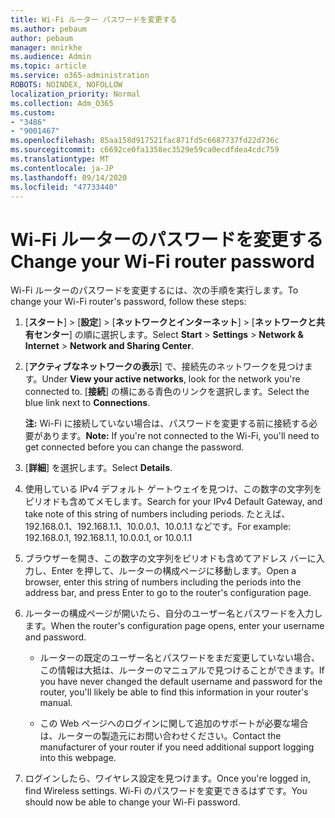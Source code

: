 ```yaml
---
title: Wi-Fi ルーター パスワードを変更する
ms.author: pebaum
author: pebaum
manager: mnirkhe
ms.audience: Admin
ms.topic: article
ms.service: o365-administration
ROBOTS: NOINDEX, NOFOLLOW
localization_priority: Normal
ms.collection: Adm_O365
ms.custom:
- "3486"
- "9001467"
ms.openlocfilehash: 85aa158d917521fac871fd5c6687737fd22d736c
ms.sourcegitcommit: c6692ce0fa1358ec3529e59ca0ecdfdea4cdc759
ms.translationtype: MT
ms.contentlocale: ja-JP
ms.lasthandoff: 09/14/2020
ms.locfileid: "47733440"
---
```

# <a name="change-your-wi-fi-router-password"></a><span data-ttu-id="8bf00-102">Wi-Fi ルーターのパスワードを変更する</span><span class="sxs-lookup"><span data-stu-id="8bf00-102">Change your Wi-Fi router password</span></span>

<span data-ttu-id="8bf00-103">Wi-Fi ルーターのパスワードを変更するには、次の手順を実行します。</span><span class="sxs-lookup"><span data-stu-id="8bf00-103">To change your Wi-Fi router's password, follow these steps:</span></span>

1. <span data-ttu-id="8bf00-104">[**スタート**] > [**設定**] > [**ネットワークとインターネット**] > [**ネットワークと共有センター**] の順に選択します。</span><span class="sxs-lookup"><span data-stu-id="8bf00-104">Select **Start** > **Settings** > **Network & Internet** > **Network and Sharing Center**.</span></span>

2. <span data-ttu-id="8bf00-105">[**アクティブなネットワークの表示**] で、接続先のネットワークを見つけます。</span><span class="sxs-lookup"><span data-stu-id="8bf00-105">Under **View your active networks**, look for the network you're connected to.</span></span> <span data-ttu-id="8bf00-106">[**接続**] の横にある青色のリンクを選択します。</span><span class="sxs-lookup"><span data-stu-id="8bf00-106">Select the blue link next to **Connections**.</span></span><br>

   <span data-ttu-id="8bf00-107">**注:** Wi-Fi に接続していない場合は、パスワードを変更する前に接続する必要があります。</span><span class="sxs-lookup"><span data-stu-id="8bf00-107">**Note:** If you're not connected to the Wi-Fi, you'll need to get connected before you can change the password.</span></span>

3. <span data-ttu-id="8bf00-108">[**詳細**] を選択します。</span><span class="sxs-lookup"><span data-stu-id="8bf00-108">Select **Details**.</span></span>

4. <span data-ttu-id="8bf00-109">使用している IPv4 デフォルト ゲートウェイを見つけ、この数字の文字列をピリオドも含めてメモします。</span><span class="sxs-lookup"><span data-stu-id="8bf00-109">Search for your IPv4 Default Gateway, and take note of this string of numbers including periods.</span></span> <span data-ttu-id="8bf00-110">たとえば、192.168.0.1、192.168.1.1、10.0.0.1、10.0.1.1 などです。</span><span class="sxs-lookup"><span data-stu-id="8bf00-110">For example: 192.168.0.1, 192.168.1.1, 10.0.0.1, or 10.0.1.1</span></span>

5. <span data-ttu-id="8bf00-111">ブラウザーを開き、この数字の文字列をピリオドも含めてアドレス バーに入力し、Enter を押して、ルーターの構成ページに移動します。</span><span class="sxs-lookup"><span data-stu-id="8bf00-111">Open a browser, enter this string of numbers including the periods into the address bar, and press Enter to go to the router's configuration page.</span></span>

6. <span data-ttu-id="8bf00-112">ルーターの構成ページが開いたら、自分のユーザー名とパスワードを入力します。</span><span class="sxs-lookup"><span data-stu-id="8bf00-112">When the router's configuration page opens, enter your username and password.</span></span><br>
   - <span data-ttu-id="8bf00-113">ルーターの既定のユーザー名とパスワードをまだ変更していない場合、この情報は大抵は、ルーターのマニュアルで見つけることができます。</span><span class="sxs-lookup"><span data-stu-id="8bf00-113">If you have never changed the default username and password for the router, you'll likely be able to find this information in your router's manual.</span></span>

   - <span data-ttu-id="8bf00-114">この Web ページへのログインに関して追加のサポートが必要な場合は、ルーターの製造元にお問い合わせください。</span><span class="sxs-lookup"><span data-stu-id="8bf00-114">Contact the manufacturer of your router if you need additional support logging into this webpage.</span></span>

7. <span data-ttu-id="8bf00-115">ログインしたら、ワイヤレス設定を見つけます。</span><span class="sxs-lookup"><span data-stu-id="8bf00-115">Once you're logged in, find Wireless settings.</span></span> <span data-ttu-id="8bf00-116">Wi-Fi のパスワードを変更できるはずです。</span><span class="sxs-lookup"><span data-stu-id="8bf00-116">You should now be able to change your Wi-Fi password.</span></span>
